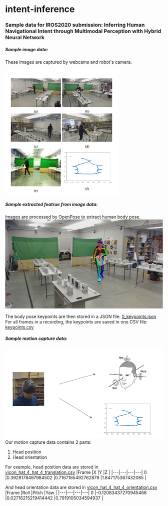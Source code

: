 # intent-inference
### Sample data for IROS2020 submission: Inferring Human Navigational Intent through Multimodal Perception with Hybrid Neural Network

##### Sample image data:
These images are captured by webcams and robot's camera.

![](Capture.PNG)

##### Sample extracted featrue from image data:
Images are processed by OpenPose to extract human body pose.
![](196_rendered.png)

The body pose keypoints are then stored in a JSON file: [0_keypoints.json](https://github.com/zhitianz/intent-inference/blob/master/0_keypoints.json)
For all frames in a recording, the keypoints are saved in one CSV file: [keypoints.csv](https://github.com/zhitianz/intent-inference/blob/master/keypoints.csv)

##### Sample motion capture data:
![](Capture2.PNG)
Our motion capture data contains 2 parts:
1. Head position
2. Head orientation

For example, head position data are stored in [vicon_hat_4_hat_4_translation.csv](https://github.com/zhitianz/intent-inference/blob/master/vicon_hat_4_hat_4_translation.csv)
|Frame |X |Y |Z |
|---|---|---|---|
0 |0.3928178497984502 |0.7167165492762879 |1.847175367432085 |

And head orientation data are stored in [vicon_hat_4_hat_4_orientation.csv](https://github.com/zhitianz/intent-inference/blob/master/vicon_hat_4_hat_4_orientation.csv)
|Frame |Roll |Pitch |Yaw |
|---|---|---|---|
0 |-0.12083437270945468 |0.02716215219414442 |0.7919105034594937 |
